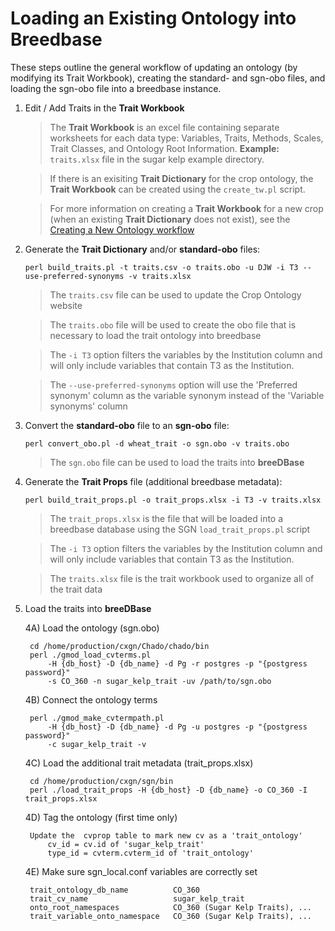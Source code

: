 Loading an Existing Ontology into Breedbase
========

These steps outline the general workflow of updating an ontology (by modifying its 
Trait Workbook), creating the standard- and sgn-obo files, and loading the 
sgn-obo file into a breedbase instance.

1) Edit / Add Traits in the **Trait Workbook**

    > The **Trait Workbook** is an excel file containing separate 
    > worksheets for each data type: Variables, Traits, Methods, 
    > Scales, Trait Classes, and Ontology Root Information.
    > **Example:** `traits.xlsx` file in the sugar kelp example directory.
    
    > If there is an exisiting **Trait Dictionary** for the crop ontology,
    > the **Trait Workbook** can be created using the `create_tw.pl` script.
    
    > For more information on creating a **Trait Workbook** for a new crop
    > (when an existing **Trait Dictionary** does not exist), see the 
    > [Creating a New Ontology workflow](WORKFLOW_NEW.md)


2) Generate the **Trait Dictionary** and/or **standard-obo** files:
    
    `perl build_traits.pl -t traits.csv -o traits.obo -u DJW -i T3 --use-preferred-synonyms -v traits.xlsx`

     > The `traits.csv` file can be used to update the Crop Ontology website

     > The `traits.obo` file will be used to create the obo file that is necessary to load the trait ontology into breedbase
     
     > The `-i T3` option filters the variables by the Institution column and will only include variables that contain T3 as the Institution.

     > The `--use-preferred-synonyms` option will use the 'Preferred synonym' column as the variable synonym instead of the 'Variable synonyms' column

3) Convert the **standard-obo** file to an **sgn-obo** file:
    
    `perl convert_obo.pl -d wheat_trait -o sgn.obo -v traits.obo`

    > The `sgn.obo` file can be used to load the traits into **breeDBase**


4) Generate the **Trait Props** file (additional breedbase metadata):

    `perl build_trait_props.pl -o trait_props.xlsx -i T3 -v traits.xlsx`

    > The `trait_props.xlsx` is the file that will be loaded into a breedbase database using the SGN `load_trait_props.pl` script

    > The `-i T3` option filters the variables by the Institution column and will only include variables that contain T3 as the Institution.

    > The `traits.xlsx` file is the trait workbook used to organize all of the trait data

5) Load the traits into **breeDBase**

    4A) Load the ontology (sgn.obo)

        cd /home/production/cxgn/Chado/chado/bin
        perl ./gmod_load_cvterms.pl 
            -H {db_host} -D {db_name} -d Pg -r postgres -p "{postgress password}"
            -s CO_360 -n sugar_kelp_trait -uv /path/to/sgn.obo


    4B) Connect the ontology terms

        perl ./gmod_make_cvtermpath.pl 
            -H {db_host} -D {db_name} -d Pg -u postgres -p "{postgress password}" 
            -c sugar_kelp_trait -v

    4C) Load the additional trait metadata (trait_props.xlsx)

        cd /home/production/cxgn/sgn/bin
        perl ./load_trait_props -H {db_host} -D {db_name} -o CO_360 -I trait_props.xlsx


    4D) Tag the ontology (first time only)

        Update the  cvprop table to mark new cv as a 'trait_ontology'
            cv_id = cv.id of 'sugar_kelp_trait'
            type_id = cvterm.cvterm_id of 'trait_ontology'


    4E) Make sure sgn_local.conf variables are correctly set

        trait_ontology_db_name          CO_360
        trait_cv_name                   sugar_kelp_trait
        onto_root_namespaces            CO_360 (Sugar Kelp Traits), ...
        trait_variable_onto_namespace   CO_360 (Sugar Kelp Traits), ...
        
